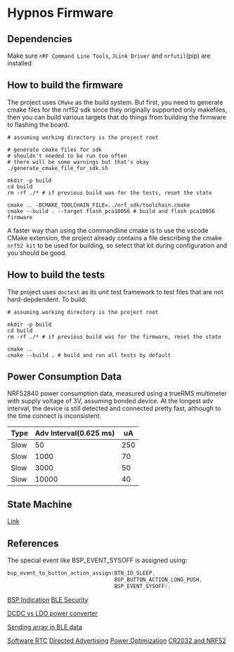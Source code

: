 # Hypnos Firmware

## Dependencies

Make sure ```nRF Command Line Tools```, ```JLink Driver``` and ```nrfutil```(pip) are installed

## How to build the firmware

The project uses ```CMake``` as the build system. But first, you need to generate cmake files for the nrf52 sdk since they originally supported only makefiles, then you can build various targets that do things from building the firmware to flashing the board.

```shell
# assuming working directory is the project root

# generate cmake files for sdk
# shouldn't needed to be run too often
# there will be some warnings but that's okay
./generate_cmake_file_for_sdk.sh

mkdir -p build
cd build
rm -rf ./* # if previous build was for the tests, reset the state

cmake .. -DCMAKE_TOOLCHAIN_FILE=../nrf_sdk/toolchain.cmake
cmake --build . --target flash_pca10056 # build and flash pca10056 firmware
```

A faster way than using the commandline cmake is to use the vscode CMake extension, the project already contains a file describing the cmake ```nrf52 kit``` to be used for building, so select that kit during configuration and you should be good.

## How to build the tests

The project uses ```doctest``` as its unit test framework to test files that are not hard-depdendent. To build:

```shell
# assuming working directory is the project root

mkdir -p build
cd build
rm -rf ./* # if previous build was for the firmware, reset the state

cmake ..
cmake --build . # build and run all tests by default
```

## Power Consumption Data

NRF52840 power consumption data, measured using a trueRMS multimeter with supply voltage of 3V, assuming bonded device. At the longest adv interval, the device is still detected and connected pretty fast, although to the time connect is inconsistent.

| Type | Adv Interval(0.625 ms) | uA  |
|------|------------------------|-----|
| Slow | 50                     | 250 |
| Slow | 1000                   | 70  |
| Slow | 3000                   | 50  |
| Slow | 10000                  | 40  |

## State Machine

[Link](https://www.lucidchart.com/documents/view/bfb6aadf-c374-40c3-be28-2cf55af65832/0_0)

## References

The special event like BSP_EVENT_SYSOFF is assigned using:

```c
bsp_event_to_button_action_assign(BTN_ID_SLEEP,
                                  BSP_BUTTON_ACTION_LONG_PUSH,
                                  BSP_EVENT_SYSOFF);
```

[BSP Indication](https://infocenter.nordicsemi.com/index.jsp?topic=%2Fcom.nordic.infocenter.sdk5.v15.0.0%2Fgroup__bsp.html)
[BLE Security](https://duo.com/decipher/understanding-bluetooth-security)

[DCDC vs LDO power converter](https://devzone.nordicsemi.com/f/nordic-q-a/8106/internal-dcdc-vs-ldo-for-nrf52-series)

[Sending array in BLE data](https://devzone.nordicsemi.com/f/nordic-q-a/18040/ways-of-sending-a-float-array-as-a-value-of-a-characteristic)

[Software RTC](https://github.com/NordicPlayground/nrf5-calendar-example)
[Directed Advertising](https://devzone.nordicsemi.com/f/nordic-q-a/39950/directed-advertising---how-to-make-it-work)
[Power Optimization](https://www.argenox.com/library/bluetooth-low-energy/ble-advertising-primer/)
[CR2032 and NRF52](https://devzone.nordicsemi.com/f/nordic-q-a/36982/cr2032-coin-cell-battery-life-estimation-with-nrf52-as-beacon)